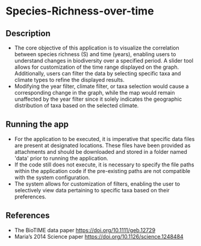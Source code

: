 # Species-Richness-over-time

## Description
- The core objective of this application is to visualize the correlation between species richness (S) and time (years), enabling users to understand changes in biodiversity over a specified period. A slider tool allows for customization of the time range displayed on the graph. Additionally, users can filter the data by selecting specific taxa and climate types to refine the displayed results.
- Modifying the year filter, climate filter, or taxa selection would cause a corresponding change in the graph, while the map would remain unaffected by the year filter since it solely indicates the geographic distribution of taxa based on the selected climate.

## Running the app
- For the application to be executed, it is imperative that specific data files are present at designated locations. These files have been provided as attachments and should be downloaded and stored in a folder named 'data' prior to running the application.
- If the code still does not execute, it is necessary to specify the file paths within the application code if the pre-existing paths are not compatible with the system configuration.
- The system allows for customization of filters, enabling the user to selectively view data pertaining to specific taxa based on their preferences.


## References
- The BioTIME data paper https://doi.org/10.1111/geb.12729
- Maria’s 2014 Science paper https://doi.org/10.1126/science.1248484
